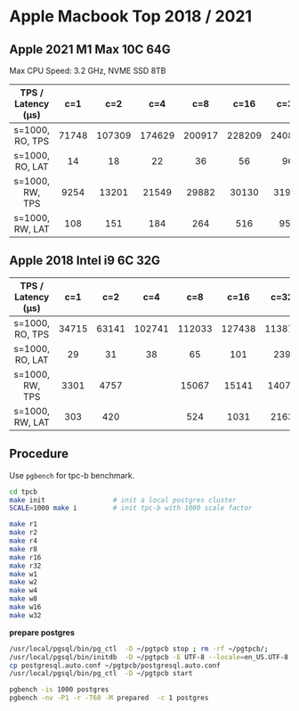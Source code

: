 # Apple Macbook Top 2018 / 2021 


## Apple 2021 M1 Max 10C 64G 

Max CPU Speed: 3.2 GHz, NVME SSD 8TB

|          TPS / Latency (µs)          | c=1  | c=2  | c=4  |  c=8   |  c=16  |  c=32  |
| :--------------------------------: | :--: | :--: | :--: | :----: | :----: | :----: |
| s=1000, RO, TPS | 71748 | 107309 | 174629 | 200917 | 228209 | 240841 |
| s=1000, RO, LAT | 14 | 18 | 22 | 36 | 56 | 96 |
| s=1000, RW, TPS | 9254 | 13201 | 21549 | 29882 | 30130 | 31903 |
| s=1000, RW, LAT | 108 | 151 | 184 | 264 | 516 | 953 |

## Apple 2018 Intel i9 6C 32G

|      TPS / Latency (µs)      | c=1  | c=2  | c=4  | c=8  | c=16 | c=32 |
| :----------------: | :--: | :--: | :--: | :--: | :--: | :--: |
|     s=1000, RO, TPS     | 34715 | 63141 | 102741 | 112033 | 127438 | 113870 |
|     s=1000, RO, LAT     | 29 | 31 | 38 | 65 | 101 | 239 |
| s=1000, RW, TPS | 3301 | 4757 |  | 15067 | 15141 | 14075 |
| s=1000, RW, LAT | 303 | 420 |  | 524 | 1031 | 2163 |



## Procedure

Use `pgbench` for tpc-b benchmark.

```bash
cd tpcb
make init                 # init a local postgres cluster
SCALE=1000 make i         # init tpc-b with 1000 scale factor

make r1
make r2
make r4
make r8
make r16
make r32
make w1
make w2
make w4
make w8
make w16
make w32
```

**prepare postgres**

```bash
/usr/local/pgsql/bin/pg_ctl  -D ~/pgtpcb stop ; rm -rf ~/pgtpcb/;
/usr/local/pgsql/bin/initdb  -D ~/pgtpcb -E UTF-8 --locale=en_US.UTF-8 --lc-collate=C
cp postgresql.auto.conf ~/pgtpcb/postgresql.auto.conf
/usr/local/pgsql/bin/pg_ctl  -D ~/pgtpcb start
```

```bash
pgbench -is 1000 postgres
pgbench -nv -P1 -r -T60 -M prepared  -c 1 postgres
```


